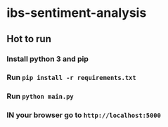 # ibs-sentiment-analysis

## Hot to run

### Install python 3 and pip
### Run `pip install -r requirements.txt`
### Run `python main.py`
### IN your browser go to `http://localhost:5000`